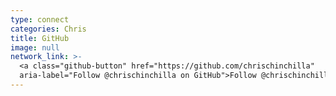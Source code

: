 ```yaml
---
type: connect
categories: Chris
title: GitHub
image: null
network_link: >-
  <a class="github-button" href="https://github.com/chrischinchilla"
  aria-label="Follow @chrischinchilla on GitHub">Follow @chrischinchilla</a>
---
```

